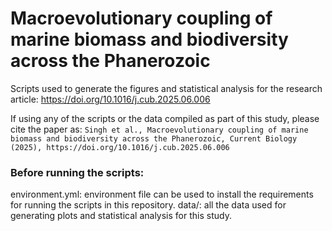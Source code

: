 # Macroevolutionary coupling of marine biomass and biodiversity across the Phanerozoic

Scripts used to generate the figures and statistical analysis for the research article: https://doi.org/10.1016/j.cub.2025.06.006

If using any of the scripts or the data compiled as part of this study, please cite the paper as: `Singh et al., Macroevolutionary coupling of marine biomass and biodiversity across the Phanerozoic, Current Biology (2025), https://doi.org/10.1016/j.cub.2025.06.006`


### Before running the scripts:

environment.yml: environment file can be used to install the requirements for running the scripts in this repository.
data/: all the data used for generating plots and statistical analysis for this study.



